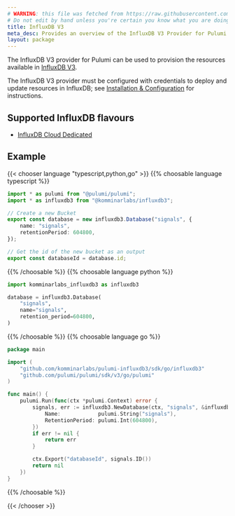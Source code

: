 ```yaml
---
# WARNING: this file was fetched from https://raw.githubusercontent.com/komminarlabs/pulumi-influxdb3/v1.3.0/docs/_index.md
# Do not edit by hand unless you're certain you know what you are doing!
title: InfluxDB V3
meta_desc: Provides an overview of the InfluxDB V3 Provider for Pulumi.
layout: package
---
```


The InfluxDB V3 provider for Pulumi can be used to provision the resources available in [InfluxDB V3](https://www.influxdata.com/).

The InfluxDB V3 provider must be configured with credentials to deploy and update resources in InfluxDB; see [Installation & Configuration](./installation-configuration) for instructions.

## Supported InfluxDB flavours

* [InfluxDB Cloud Dedicated](https://www.influxdata.com/products/influxdb-cloud/dedicated/)

## Example

{{< chooser language "typescript,python,go" >}}
{{% choosable language typescript %}}

```typescript
import * as pulumi from "@pulumi/pulumi";
import * as influxdb3 from "@komminarlabs/influxdb3";

// Create a new Bucket
export const database = new influxdb3.Database("signals", {
    name: "signals",
    retentionPeriod: 604800,
});

// Get the id of the new bucket as an output
export const databaseId = database.id;
```

{{% /choosable %}}
{{% choosable language python %}}

```python
import komminarlabs_influxdb3 as influxdb3

database = influxdb3.Database(
    "signals",
    name="signals",
    retention_period=604800,
)
```

{{% /choosable %}}
{{% choosable language go %}}

```go
package main

import (
	"github.com/komminarlabs/pulumi-influxdb3/sdk/go/influxdb3"
	"github.com/pulumi/pulumi/sdk/v3/go/pulumi"
)

func main() {
	pulumi.Run(func(ctx *pulumi.Context) error {
		signals, err := influxdb3.NewDatabase(ctx, "signals", &influxdb3.DatabaseArgs{
			Name:            pulumi.String("signals"),
			RetentionPeriod: pulumi.Int(604800),
		})
		if err != nil {
			return err
		}

		ctx.Export("databaseId", signals.ID())
		return nil
	})
}
```

{{% /choosable %}}

{{< /chooser >}}
